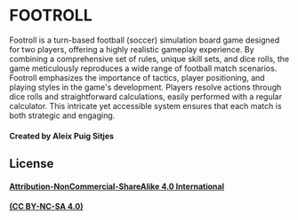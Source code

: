 # **FOOTROLL**
Footroll is a turn-based football (soccer) simulation board game designed for two players, offering a highly realistic gameplay experience. By combining a comprehensive set of rules, unique skill sets, and dice rolls, the game meticulously reproduces a wide range of football match scenarios. Footroll emphasizes the importance of tactics, player positioning, and playing styles in the game's development. Players resolve actions through dice rolls and straightforward calculations, easily performed with a regular calculator. This intricate yet accessible system ensures that each match is both strategic and engaging.

#### **Created by Aleix Puig Sitjes**

## **License**
#### [**Attribution-NonCommercial-ShareAlike 4.0 International**](https://creativecommons.org/licenses/by-nc-sa/4.0/legalcode) 
#### [**(CC BY-NC-SA 4.0)**](https://creativecommons.org/licenses/by-nc-sa/4.0/legalcode)

